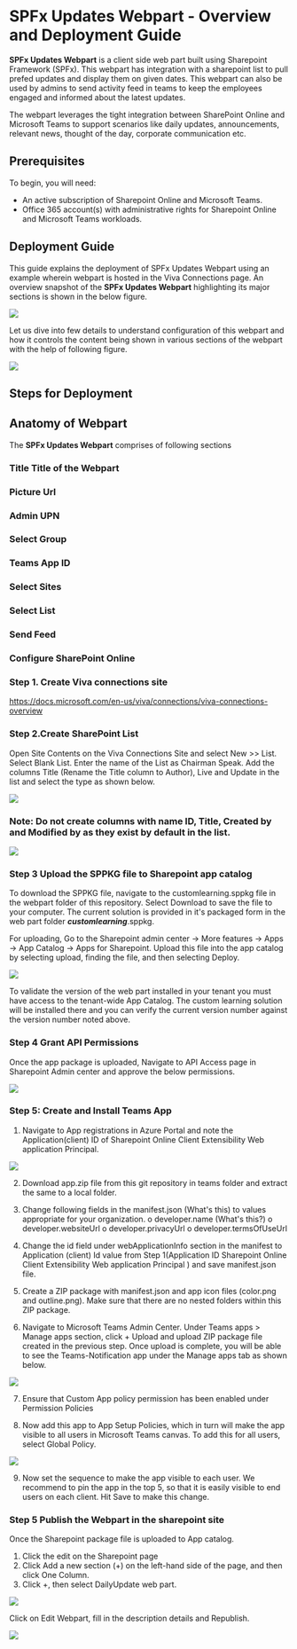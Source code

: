 # SPFx Updates Webpart - Overview and Deployment Guide

**SPFx Updates Webpart** is a client side web part built using Sharepoint Framework (SPFx). This webpart has integration with a sharepoint list to pull prefed updates and display them on given dates. This webpart can also be used by admins to send activity feed in teams to keep the employees engaged and informed about the latest updates.

The webpart leverages the tight integration between SharePoint Online and Microsoft Teams to support scenarios like daily updates, announcements, relevant news, thought of the day, corporate communication etc.

## Prerequisites 

To begin, you will need:

* An active subscription of Sharepoint Online and Microsoft Teams.
* Office 365 account(s) with administrative rights for Sharepoint Online and Microsoft Teams workloads.

## Deployment Guide

This guide explains the deployment of SPFx Updates Webpart using an example wherein webpart is hosted in the Viva Connections page. An overview snapshot of the **SPFx Updates Webpart** highlighting its major sections is shown in the below figure. 

<p> <img src="screenshots/webpart overview.png"/>

Let us dive into few details to understand configuration of this webpart and how it controls the content being shown in various sections of the webpart with the help of following figure.

<p> <img src="screenshots/webpart anatomy.jpeg"/>

## Steps for Deployment

## Anatomy of Webpart

The **SPFx Updates Webpart** comprises of following sections 

### **Title** Title of the Webpart
### **Picture Url** 
### **Admin UPN**
### **Select Group**
### **Teams App ID**
### **Select Sites**
### **Select List**
### **Send Feed**

### Configure SharePoint Online

### Step 1. Create  Viva connections site 
https://docs.microsoft.com/en-us/viva/connections/viva-connections-overview

### Step 2.Create SharePoint List
Open Site Contents on the Viva Connections Site and select New >> List. Select Blank List. Enter the name of the List as Chairman Speak.
Add the columns Title (Rename the Title column to Author), Live and Update in the list and select the type as shown below.

<p> <img src="screenshots/sharepoint list-settings.png"/>

### Note: Do not create columns with name ID, Title, Created by and Modified by as they exist by default in the list.

<p> <img src="screenshots/Sharepoint Site-list.png"/>

### Step 3 Upload the SPPKG file to Sharepoint app catalog
To download the SPPKG file, navigate to the customlearning.sppkg file in the webpart folder of this repository. Select Download to save the file to your computer.
The current solution is provided in it's packaged form in the web part folder ***customlearning***.sppkg.

For uploading, Go to the Sharepoint admin center -> More features -> Apps -> App Catalog -> Apps for Sharepoint.
Upload this file into the app catalog by selecting upload, finding the file, and then selecting Deploy.

<p> <img src="screenshots/App catalog-sharepoint.png"/>

To validate the version of the web part installed in your tenant you must have access to the tenant-wide App Catalog. The custom learning solution will be installed there and you can verify the current version number against the version number noted above.

### Step 4 Grant API Permissions
Once the app package is uploaded, Navigate to API Access page in Sharepoint Admin center and approve the below permissions.

<p> <img src="screenshots/API Access in SP.png"/>

### Step 5: Create and Install Teams App
1.	Navigate to App registrations in Azure Portal and note the Application(client) ID of Sharepoint Online Client Extensibility Web application Principal.

<p> <img src="screenshots/Azureportal, webapplicationid.png"/>

2.	Download app.zip file from this git repository in teams folder and extract the same to a local folder.
3.	Change following fields in the manifest.json (What's this) to values appropriate for your organization.
o	developer.name (What's this?)
o	developer.websiteUrl
o	developer.privacyUrl
o	developer.termsOfUseUrl
4.	Change the id field under webApplicationInfo section in the manifest to Application (client) Id value from Step 1(Application ID Sharepoint Online Client Extensibility Web application Principal ) and save manifest.json file. 
5.	Create a ZIP package with manifest.json and app icon files (color.png and outline.png). Make sure that there are no nested folders within this ZIP package.
 
6.	Navigate to Microsoft Teams Admin Center. Under Teams apps > Manage apps section, click + Upload and upload ZIP package file created in the previous step. Once upload is complete, you will be able to see the Teams-Notification app under the Manage apps tab as shown below.

<p> <img src="screenshots/manage teams-teams admin center.png"/>

7.	Ensure that Custom App policy permission has been enabled under Permission Policies

8.	Now add this app to App Setup Policies, which in turn will make the app visible to all users in Microsoft Teams canvas. To add this for all users, select Global Policy.
<p> <img src="screenshots/App setup policy-teams admin center.png"/>

9.	Now set the sequence to make the app visible to each user. We recommend to pin the app in the top 5, so that it is easily visible to end users on each client. Hit Save to make this change.


### Step 5 Publish the Webpart in the sharepoint site
Once the Sharepoint package file is uploaded to App catalog.
1.	Click the edit on the Sharepoint page
2.	Click Add a new section (+) on the left-hand side of the page, and then click One Column.
3.	Click +, then select DailyUpdate web part.
<p> <img src="screenshots/Add Spfx webpart .png"/>

Click on Edit Webpart, fill in the description details and Republish.
<p> <img src="screenshots/Edit the webpart-description.png"/>